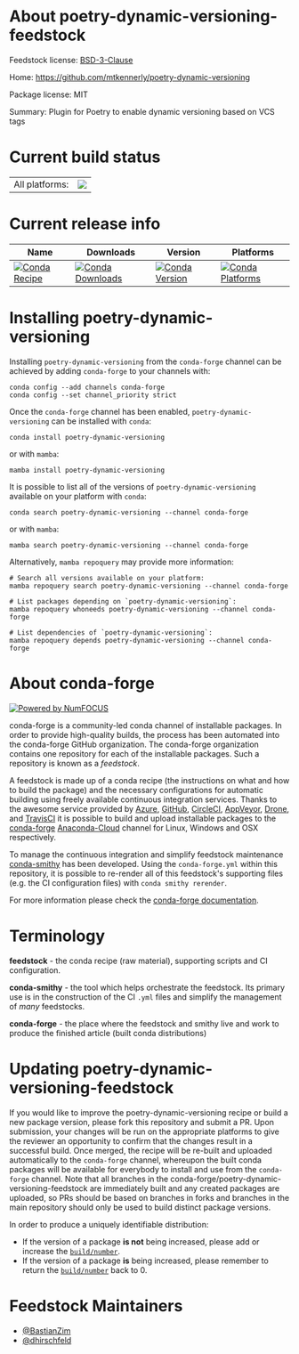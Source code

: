 About poetry-dynamic-versioning-feedstock
=========================================

Feedstock license: [BSD-3-Clause](https://github.com/conda-forge/poetry-dynamic-versioning-feedstock/blob/main/LICENSE.txt)

Home: https://github.com/mtkennerly/poetry-dynamic-versioning

Package license: MIT

Summary: Plugin for Poetry to enable dynamic versioning based on VCS tags

Current build status
====================


<table><tr><td>All platforms:</td>
    <td>
      <a href="https://dev.azure.com/conda-forge/feedstock-builds/_build/latest?definitionId=12815&branchName=main">
        <img src="https://dev.azure.com/conda-forge/feedstock-builds/_apis/build/status/poetry-dynamic-versioning-feedstock?branchName=main">
      </a>
    </td>
  </tr>
</table>

Current release info
====================

| Name | Downloads | Version | Platforms |
| --- | --- | --- | --- |
| [![Conda Recipe](https://img.shields.io/badge/recipe-poetry--dynamic--versioning-green.svg)](https://anaconda.org/conda-forge/poetry-dynamic-versioning) | [![Conda Downloads](https://img.shields.io/conda/dn/conda-forge/poetry-dynamic-versioning.svg)](https://anaconda.org/conda-forge/poetry-dynamic-versioning) | [![Conda Version](https://img.shields.io/conda/vn/conda-forge/poetry-dynamic-versioning.svg)](https://anaconda.org/conda-forge/poetry-dynamic-versioning) | [![Conda Platforms](https://img.shields.io/conda/pn/conda-forge/poetry-dynamic-versioning.svg)](https://anaconda.org/conda-forge/poetry-dynamic-versioning) |

Installing poetry-dynamic-versioning
====================================

Installing `poetry-dynamic-versioning` from the `conda-forge` channel can be achieved by adding `conda-forge` to your channels with:

```
conda config --add channels conda-forge
conda config --set channel_priority strict
```

Once the `conda-forge` channel has been enabled, `poetry-dynamic-versioning` can be installed with `conda`:

```
conda install poetry-dynamic-versioning
```

or with `mamba`:

```
mamba install poetry-dynamic-versioning
```

It is possible to list all of the versions of `poetry-dynamic-versioning` available on your platform with `conda`:

```
conda search poetry-dynamic-versioning --channel conda-forge
```

or with `mamba`:

```
mamba search poetry-dynamic-versioning --channel conda-forge
```

Alternatively, `mamba repoquery` may provide more information:

```
# Search all versions available on your platform:
mamba repoquery search poetry-dynamic-versioning --channel conda-forge

# List packages depending on `poetry-dynamic-versioning`:
mamba repoquery whoneeds poetry-dynamic-versioning --channel conda-forge

# List dependencies of `poetry-dynamic-versioning`:
mamba repoquery depends poetry-dynamic-versioning --channel conda-forge
```


About conda-forge
=================

[![Powered by
NumFOCUS](https://img.shields.io/badge/powered%20by-NumFOCUS-orange.svg?style=flat&colorA=E1523D&colorB=007D8A)](https://numfocus.org)

conda-forge is a community-led conda channel of installable packages.
In order to provide high-quality builds, the process has been automated into the
conda-forge GitHub organization. The conda-forge organization contains one repository
for each of the installable packages. Such a repository is known as a *feedstock*.

A feedstock is made up of a conda recipe (the instructions on what and how to build
the package) and the necessary configurations for automatic building using freely
available continuous integration services. Thanks to the awesome service provided by
[Azure](https://azure.microsoft.com/en-us/services/devops/), [GitHub](https://github.com/),
[CircleCI](https://circleci.com/), [AppVeyor](https://www.appveyor.com/),
[Drone](https://cloud.drone.io/welcome), and [TravisCI](https://travis-ci.com/)
it is possible to build and upload installable packages to the
[conda-forge](https://anaconda.org/conda-forge) [Anaconda-Cloud](https://anaconda.org/)
channel for Linux, Windows and OSX respectively.

To manage the continuous integration and simplify feedstock maintenance
[conda-smithy](https://github.com/conda-forge/conda-smithy) has been developed.
Using the ``conda-forge.yml`` within this repository, it is possible to re-render all of
this feedstock's supporting files (e.g. the CI configuration files) with ``conda smithy rerender``.

For more information please check the [conda-forge documentation](https://conda-forge.org/docs/).

Terminology
===========

**feedstock** - the conda recipe (raw material), supporting scripts and CI configuration.

**conda-smithy** - the tool which helps orchestrate the feedstock.
                   Its primary use is in the construction of the CI ``.yml`` files
                   and simplify the management of *many* feedstocks.

**conda-forge** - the place where the feedstock and smithy live and work to
                  produce the finished article (built conda distributions)


Updating poetry-dynamic-versioning-feedstock
============================================

If you would like to improve the poetry-dynamic-versioning recipe or build a new
package version, please fork this repository and submit a PR. Upon submission,
your changes will be run on the appropriate platforms to give the reviewer an
opportunity to confirm that the changes result in a successful build. Once
merged, the recipe will be re-built and uploaded automatically to the
`conda-forge` channel, whereupon the built conda packages will be available for
everybody to install and use from the `conda-forge` channel.
Note that all branches in the conda-forge/poetry-dynamic-versioning-feedstock are
immediately built and any created packages are uploaded, so PRs should be based
on branches in forks and branches in the main repository should only be used to
build distinct package versions.

In order to produce a uniquely identifiable distribution:
 * If the version of a package **is not** being increased, please add or increase
   the [``build/number``](https://docs.conda.io/projects/conda-build/en/latest/resources/define-metadata.html#build-number-and-string).
 * If the version of a package **is** being increased, please remember to return
   the [``build/number``](https://docs.conda.io/projects/conda-build/en/latest/resources/define-metadata.html#build-number-and-string)
   back to 0.

Feedstock Maintainers
=====================

* [@BastianZim](https://github.com/BastianZim/)
* [@dhirschfeld](https://github.com/dhirschfeld/)

